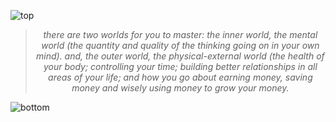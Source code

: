 
![top](https://github.com/user-attachments/assets/c0ff87ae-14a3-4edd-a449-ee6e0e2f73f5)

<!-- quote-start -->
<div align="center">

> *there are two worlds for you to master: the inner world, the mental world (the quantity and quality of the thinking going on in your own mind). and, the outer world, the physical-external world (the health of your body; controlling your time; building better relationships in all areas of your life; and how you go about earning money, saving money and wisely using money to grow your money.*

</div>
<!-- quote-end -->


![bottom](https://github.com/user-attachments/assets/bf2cc040-2664-4cf3-8aaa-9d397c8a8f5c)
